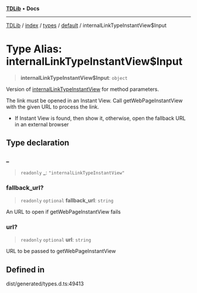 [**TDLib**](../../../../../../README.md) • **Docs**

***

[TDLib](../../../../../../modules.md) / [index](../../../../../README.md) / [types](../../../README.md) / [default](../README.md) / internalLinkTypeInstantView$Input

# Type Alias: internalLinkTypeInstantView$Input

> **internalLinkTypeInstantView$Input**: `object`

Version of [internalLinkTypeInstantView](internalLinkTypeInstantView.md) for method parameters.

The link must be opened in an Instant View. Call getWebPageInstantView with the given URL to process the link.

- If Instant View is found, then show it, otherwise, open the fallback URL in an external browser

## Type declaration

### \_

> `readonly` **\_**: `"internalLinkTypeInstantView"`

### fallback\_url?

> `readonly` `optional` **fallback\_url**: `string`

An URL to open if getWebPageInstantView fails

### url?

> `readonly` `optional` **url**: `string`

URL to be passed to getWebPageInstantView

## Defined in

dist/generated/types.d.ts:49413
